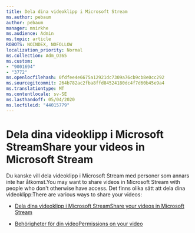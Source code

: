 ```yaml
---
title: Dela dina videoklipp i Microsoft Stream
ms.author: pebaum
author: pebaum
manager: mnirkhe
ms.audience: Admin
ms.topic: article
ROBOTS: NOINDEX, NOFOLLOW
localization_priority: Normal
ms.collection: Adm_O365
ms.custom:
- "9001694"
- "3772"
ms.openlocfilehash: 0fdfee4e6675a12921dc7309a76cb9cb8e0cc292
ms.sourcegitcommit: 264b782ac2fba8ffd84524180dc4f7d60b45e9a4
ms.translationtype: MT
ms.contentlocale: sv-SE
ms.lasthandoff: 05/04/2020
ms.locfileid: "44015779"
---
```

# <a name="share-your-videos-in-microsoft-stream"></a><span data-ttu-id="dd44c-102">Dela dina videoklipp i Microsoft Stream</span><span class="sxs-lookup"><span data-stu-id="dd44c-102">Share your videos in Microsoft Stream</span></span>

<span data-ttu-id="dd44c-103">Du kanske vill dela videoklipp i Microsoft Stream med personer som annars inte har åtkomst.</span><span class="sxs-lookup"><span data-stu-id="dd44c-103">You may want to share videos in Microsoft Stream with people who don't otherwise have access.</span></span> <span data-ttu-id="dd44c-104">Det finns olika sätt att dela dina videoklipp:</span><span class="sxs-lookup"><span data-stu-id="dd44c-104">There are various ways to share your videos:</span></span>

- [<span data-ttu-id="dd44c-105">Dela dina videoklipp i Microsoft Stream</span><span class="sxs-lookup"><span data-stu-id="dd44c-105">Share your videos in Microsoft Stream</span></span>](https://docs.microsoft.com/stream/portal-share-video)

- [<span data-ttu-id="dd44c-106">Behörigheter för din video</span><span class="sxs-lookup"><span data-stu-id="dd44c-106">Permissions on your video</span></span>](https://docs.microsoft.com/stream/portal-share-video#permissions-on-your-video)
